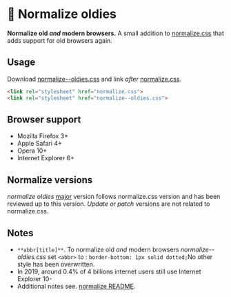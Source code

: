 # 🦕 Normalize oldies

**Normalize old *and* modern browsers.**
A small addition to [normalize.css](https://github.com/necolas/normalize.css) that adds support for old browsers again.


## Usage

Download [normalize--oldies.css](dist/normalize--oldies.css) and link  *after* [normalize.css](https://github.com/necolas/normalize.css).

```html
<link rel="stylesheet" href="normalize.css">
<link rel="stylesheet" href="normalize--oldies.css">
```

## Browser support

- Mozilla Firefox 3+
- Apple Safari 4+
- Opera 10+
- Internet Explorer 6+

## Normalize versions

*normalize oldies* [major](https://semver.org/spec/v2.0.0.html) version follows normalize.css version and has been reviewed up to this version. *Update or patch* versions are not related to normalize.css.

## Notes

- `**abbr[title]**`. To normalize old *and* modern browsers *normalize--oldies.css*  set `<abbr>` to : `border-bottom: 1px solid dotted;`No other style has been overwritten.
- In 2019, around 0.4% of 4 billions internet users still use Internet Explorer 10-
- Additional notes see. [normalize README](https://github.com/necolas/normalize.css/blob/master/README.md).
